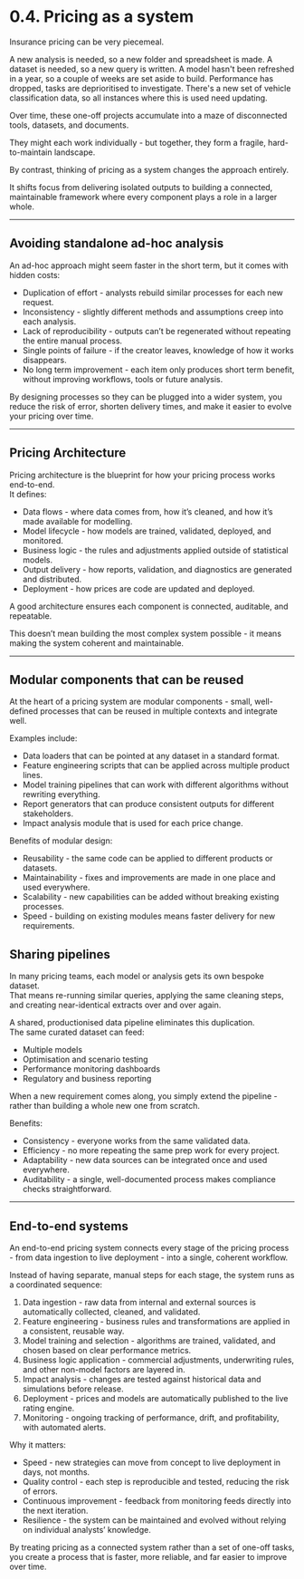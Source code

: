 # 0.4. Pricing as a system

Insurance pricing can be very piecemeal. 

A new analysis is needed, so a new folder and spreadsheet is made. A dataset is needed, so a new query is written. A model hasn't been refreshed in a year, so a couple of weeks are set aside to build. Performance has dropped, tasks are deprioritised to investigate. There's a new set of vehicle classification data, so all instances where this is used need updating.

Over time, these one-off projects accumulate into a maze of disconnected tools, datasets, and documents.  

They might each work individually - but together, they form a fragile, hard-to-maintain landscape.

By contrast, thinking of pricing as a system changes the approach entirely.  

It shifts focus from delivering isolated outputs to building a connected, maintainable framework where every component plays a role in a larger whole.

---

## Avoiding standalone ad-hoc analysis

An ad-hoc approach might seem faster in the short term, but it comes with hidden costs:

- Duplication of effort - analysts rebuild similar processes for each new request.
- Inconsistency - slightly different methods and assumptions creep into each analysis.
- Lack of reproducibility - outputs can’t be regenerated without repeating the entire manual process.
- Single points of failure - if the creator leaves, knowledge of how it works disappears.
- No long term improvement - each item only produces short term benefit, without improving workflows, tools or future analysis.

By designing processes so they can be plugged into a wider system, you reduce the risk of error, shorten delivery times, and make it easier to evolve your pricing over time.

---

## Pricing Architecture

Pricing architecture is the blueprint for how your pricing process works end-to-end.  
It defines:

- Data flows - where data comes from, how it’s cleaned, and how it’s made available for modelling.
- Model lifecycle - how models are trained, validated, deployed, and monitored.
- Business logic - the rules and adjustments applied outside of statistical models.
- Output delivery - how reports, validation, and diagnostics are generated and distributed.
- Deployment - how prices are code are updated and deployed.

A good architecture ensures each component is connected, auditable, and repeatable.

This doesn’t mean building the most complex system possible - it means making the system coherent and maintainable.

---

## Modular components that can be reused

At the heart of a pricing system are modular components - small, well-defined processes that can be reused in multiple contexts and integrate well.  

Examples include:

- Data loaders that can be pointed at any dataset in a standard format.
- Feature engineering scripts that can be applied across multiple product lines.
- Model training pipelines that can work with different algorithms without rewriting everything.
- Report generators that can produce consistent outputs for different stakeholders.
- Impact analysis module that is used for each price change.

Benefits of modular design:

- Reusability - the same code can be applied to different products or datasets.
- Maintainability - fixes and improvements are made in one place and used everywhere.
- Scalability - new capabilities can be added without breaking existing processes.
- Speed - building on existing modules means faster delivery for new requirements.

## Sharing pipelines

In many pricing teams, each model or analysis gets its own bespoke dataset.  
That means re-running similar queries, applying the same cleaning steps, and creating near-identical extracts over and over again.

A shared, productionised data pipeline eliminates this duplication.  
The same curated dataset can feed:

- Multiple models
- Optimisation and scenario testing
- Performance monitoring dashboards
- Regulatory and business reporting

When a new requirement comes along, you simply extend the pipeline - rather than building a whole new one from scratch.

Benefits:

- Consistency - everyone works from the same validated data. 
- Efficiency - no more repeating the same prep work for every project.
- Adaptability - new data sources can be integrated once and used everywhere.
- Auditability - a single, well-documented process makes compliance checks straightforward.

---

## End-to-end systems

An end-to-end pricing system connects every stage of the pricing process - from data ingestion to live deployment - into a single, coherent workflow.

Instead of having separate, manual steps for each stage, the system runs as a coordinated sequence:

1. Data ingestion - raw data from internal and external sources is automatically collected, cleaned, and validated.
2. Feature engineering - business rules and transformations are applied in a consistent, reusable way.
3. Model training and selection - algorithms are trained, validated, and chosen based on clear performance metrics.
4. Business logic application - commercial adjustments, underwriting rules, and other non-model factors are layered in.
5. Impact analysis - changes are tested against historical data and simulations before release.
6. Deployment - prices and models are automatically published to the live rating engine.
7. Monitoring - ongoing tracking of performance, drift, and profitability, with automated alerts.

Why it matters:

- Speed - new strategies can move from concept to live deployment in days, not months.
- Quality control - each step is reproducible and tested, reducing the risk of errors.
- Continuous improvement - feedback from monitoring feeds directly into the next iteration.
- Resilience - the system can be maintained and evolved without relying on individual analysts’ knowledge.

By treating pricing as a connected system rather than a set of one-off tasks, you create a process that is faster, more reliable, and far easier to improve over time.
